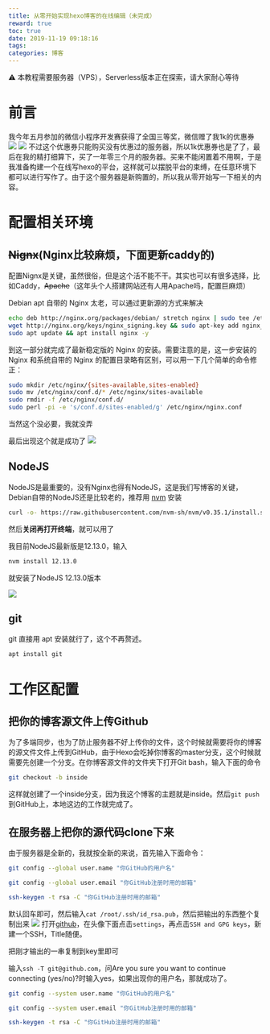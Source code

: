 ```yaml
---
title: 从零开始实现hexo博客的在线编辑（未完成）
reward: true
toc: true
date: 2019-11-19 09:18:16
tags:
categories: 博客
---
```

⚠ 本教程需要服务器（VPS），Serverless版本正在探索，请大家耐心等待
# 前言
我今年五月参加的微信小程序开发赛获得了全国三等奖，微信赠了我1k的优惠券
![](https://i.loli.net/2019/11/19/4RsvXH2zO8mJn5w.png)
![](https://i.loli.net/2019/11/19/gW7O9TXAD1PMZiY.png)
不过这个优惠券只能购买没有优惠过的服务器，所以1k优惠券也是了了，最后在我的精打细算下，买了一年零三个月的服务器。买来不能闲置着不用啊，于是我准备构建一个在线写hexo的平台，这样就可以摆脱平台的束缚，在任意环境下都可以进行写作了。由于这个服务器是新购置的，所以我从零开始写一下相关的内容。
# 配置相关环境
## ~~Nignx~~(Nginx比较麻烦，下面更新caddy的)
配置Nignx是关键，虽然很俗，但是这个活不能不干。其实也可以有很多选择，比如Caddy，~~Apache~~（这年头个人搭建网站还有人用Apache吗，配置巨麻烦）

Debian apt 自带的 Nginx 太老，可以通过更新源的方式来解决

```bash
echo deb http://nginx.org/packages/debian/ stretch nginx | sudo tee /etc/apt/sources.list.d/nginx.list
wget http://nginx.org/keys/nginx_signing.key && sudo apt-key add nginx_signing.key 
sudo apt update && apt install nginx -y
```

到这一部分就完成了最新稳定版的 Nginx 的安装。需要注意的是，这一步安装的 Nginx 和系统自带的 Nginx 的配置目录略有区别，可以用一下几个简单的命令修正：
```bash
sudo mkdir /etc/nginx/{sites-available,sites-enabled}
sudo mv /etc/nginx/conf.d/* /etc/nginx/sites-available
sudo rmdir -f /etc/nginx/conf.d/
sudo perl -pi -e 's/conf.d/sites-enabled/g' /etc/nginx/nginx.conf
```
当然这个没必要，我就没弄

最后出现这个就是成功了
![](https://i.loli.net/2019/11/19/fWvASTeK84U6xLa.png)

## NodeJS
NodeJS是最重要的，没有Nginx也得有NodeJS，这是我们写博客的关键，Debian自带的NodeJS还是比较老的，推荐用 [nvm](https://github.com/nvm-sh/nvm) 安装
```bash
curl -o- https://raw.githubusercontent.com/nvm-sh/nvm/v0.35.1/install.sh | bash
```
然后**关闭再打开终端**，就可以用了

我目前NodeJS最新版是12.13.0，输入
```bash
nvm install 12.13.0
```
就安装了NodeJS 12.13.0版本

![](https://i.loli.net/2019/11/19/CN5elIwdTfQYVmZ.png)



## git
git 直接用 apt 安装就行了，这个不再赘述。
```bash
apt install git
```

# 工作区配置

## 把你的博客源文件上传Github

为了多端同步，也为了防止服务器不好上传你的文件，这个时候就需要将你的博客的源文件文件上传到GitHub，由于Hexo会吃掉你博客的master分支，这个时候就需要先创建一个分支。在你博客源文件的文件夹下打开Git bash，输入下面的命令
```bash
git checkout -b inside
```

这样就创建了一个inside分支，因为我这个博客的主题就是inside。然后`git push`到GitHub上，本地这边的工作就完成了。

## 在服务器上把你的源代码clone下来
由于服务器是全新的，我就按全新的来说，首先输入下面命令：
```bash
git config --global user.name "你GitHub的用户名"

git config --global user.email "你GitHub注册时用的邮箱"

ssh-keygen -t rsa -C "你GitHub注册时用的邮箱"
```
默认回车即可，然后输入`cat /root/.ssh/id_rsa.pub`，然后把输出的东西整个复制出来
![](https://cdn.jsdelivr.net/gh/gaowanliang/p/img/20191127204816.png)
打开[github](https://github.com)，在头像下面点击`settings`，再点击`SSH and GPG keys`，新建一个SSH，Title随便。

把刚才输出的一串复制到key里即可

输入`ssh -T git@github.com`，问Are you sure you want to continue connecting (yes/no)?时输入yes，如果出现你的用户名，那就成功了。


```bash
git config --system user.name "你GitHub的用户名"

git config --system user.email "你GitHub注册时用的邮箱"

ssh-keygen -t rsa -C "你GitHub注册时用的邮箱"
```
